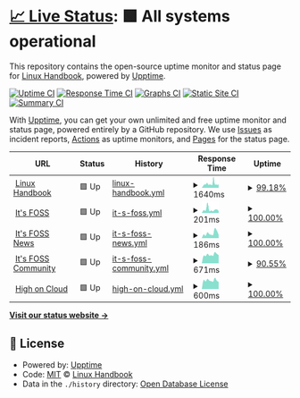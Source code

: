 # [📈 Live Status](https://linuxhandbook.github.io/status): <!--live status--> **🟩 All systems operational**

This repository contains the open-source uptime monitor and status page for [Linux Handbook](https://linuxhandbook.com/), powered by [Upptime](https://github.com/upptime/upptime).

[![Uptime CI](https://github.com/linuxhandbook/status/workflows/Uptime%20CI/badge.svg)](https://github.com/upptime/upptime/actions?query=workflow%3A%22Uptime+CI%22)
[![Response Time CI](https://github.com/linuxhandbook/status/workflows/Response%20Time%20CI/badge.svg)](https://github.com/upptime/upptime/actions?query=workflow%3A%22Response+Time+CI%22)
[![Graphs CI](https://github.com/linuxhandbook/status/workflows/Graphs%20CI/badge.svg)](https://github.com/upptime/upptime/actions?query=workflow%3A%22Graphs+CI%22)
[![Static Site CI](https://github.com/linuxhandbook/status/workflows/Static%20Site%20CI/badge.svg)](https://github.com/upptime/upptime/actions?query=workflow%3A%22Static+Site+CI%22)
[![Summary CI](https://github.com/linuxhandbook/status/workflows/Summary%20CI/badge.svg)](https://github.com/upptime/upptime/actions?query=workflow%3A%22Summary+CI%22)

With [Upptime](https://upptime.js.org), you can get your own unlimited and free uptime monitor and status page, powered entirely by a GitHub repository. We use [Issues](https://github.com/linuxhandbook/status/issues) as incident reports, [Actions](https://github.com/linuxhandbook/status/actions) as uptime monitors, and [Pages](https://linuxhandbook.github.io/status) for the status page.

<!--start: status pages-->
<!-- This summary is generated by Upptime (https://github.com/upptime/upptime) -->
<!-- Do not edit this manually, your changes will be overwritten -->
<!-- prettier-ignore -->
| URL | Status | History | Response Time | Uptime |
| --- | ------ | ------- | ------------- | ------ |
| <img alt="" src="https://linuxhandbook.com/favicon.ico" height="13"> [Linux Handbook](https://linuxhandbook.com) | 🟩 Up | [linux-handbook.yml](https://github.com/linuxhandbook/status/commits/HEAD/history/linux-handbook.yml) | <details><summary><img alt="Response time graph" src="./graphs/linux-handbook/response-time-week.png" height="20"> 1640ms</summary><br><a href="https://status.linuxhandbook.com/history/linux-handbook"><img alt="Response time 1454" src="https://img.shields.io/endpoint?url=https%3A%2F%2Fraw.githubusercontent.com%2Flinuxhandbook%2Fstatus%2FHEAD%2Fapi%2Flinux-handbook%2Fresponse-time.json"></a><br><a href="https://status.linuxhandbook.com/history/linux-handbook"><img alt="24-hour response time 1465" src="https://img.shields.io/endpoint?url=https%3A%2F%2Fraw.githubusercontent.com%2Flinuxhandbook%2Fstatus%2FHEAD%2Fapi%2Flinux-handbook%2Fresponse-time-day.json"></a><br><a href="https://status.linuxhandbook.com/history/linux-handbook"><img alt="7-day response time 1640" src="https://img.shields.io/endpoint?url=https%3A%2F%2Fraw.githubusercontent.com%2Flinuxhandbook%2Fstatus%2FHEAD%2Fapi%2Flinux-handbook%2Fresponse-time-week.json"></a><br><a href="https://status.linuxhandbook.com/history/linux-handbook"><img alt="30-day response time 1500" src="https://img.shields.io/endpoint?url=https%3A%2F%2Fraw.githubusercontent.com%2Flinuxhandbook%2Fstatus%2FHEAD%2Fapi%2Flinux-handbook%2Fresponse-time-month.json"></a><br><a href="https://status.linuxhandbook.com/history/linux-handbook"><img alt="1-year response time 1454" src="https://img.shields.io/endpoint?url=https%3A%2F%2Fraw.githubusercontent.com%2Flinuxhandbook%2Fstatus%2FHEAD%2Fapi%2Flinux-handbook%2Fresponse-time-year.json"></a></details> | <details><summary><a href="https://status.linuxhandbook.com/history/linux-handbook">99.18%</a></summary><a href="https://status.linuxhandbook.com/history/linux-handbook"><img alt="All-time uptime 99.71%" src="https://img.shields.io/endpoint?url=https%3A%2F%2Fraw.githubusercontent.com%2Flinuxhandbook%2Fstatus%2FHEAD%2Fapi%2Flinux-handbook%2Fuptime.json"></a><br><a href="https://status.linuxhandbook.com/history/linux-handbook"><img alt="24-hour uptime 100.00%" src="https://img.shields.io/endpoint?url=https%3A%2F%2Fraw.githubusercontent.com%2Flinuxhandbook%2Fstatus%2FHEAD%2Fapi%2Flinux-handbook%2Fuptime-day.json"></a><br><a href="https://status.linuxhandbook.com/history/linux-handbook"><img alt="7-day uptime 99.18%" src="https://img.shields.io/endpoint?url=https%3A%2F%2Fraw.githubusercontent.com%2Flinuxhandbook%2Fstatus%2FHEAD%2Fapi%2Flinux-handbook%2Fuptime-week.json"></a><br><a href="https://status.linuxhandbook.com/history/linux-handbook"><img alt="30-day uptime 99.72%" src="https://img.shields.io/endpoint?url=https%3A%2F%2Fraw.githubusercontent.com%2Flinuxhandbook%2Fstatus%2FHEAD%2Fapi%2Flinux-handbook%2Fuptime-month.json"></a><br><a href="https://status.linuxhandbook.com/history/linux-handbook"><img alt="1-year uptime 99.71%" src="https://img.shields.io/endpoint?url=https%3A%2F%2Fraw.githubusercontent.com%2Flinuxhandbook%2Fstatus%2FHEAD%2Fapi%2Flinux-handbook%2Fuptime-year.json"></a></details>
| <img alt="" src="https://itsfoss.com/favicon.ico" height="13"> [It's FOSS](https://itsfoss.com) | 🟩 Up | [it-s-foss.yml](https://github.com/linuxhandbook/status/commits/HEAD/history/it-s-foss.yml) | <details><summary><img alt="Response time graph" src="./graphs/it-s-foss/response-time-week.png" height="20"> 201ms</summary><br><a href="https://status.linuxhandbook.com/history/it-s-foss"><img alt="Response time 289" src="https://img.shields.io/endpoint?url=https%3A%2F%2Fraw.githubusercontent.com%2Flinuxhandbook%2Fstatus%2FHEAD%2Fapi%2Fit-s-foss%2Fresponse-time.json"></a><br><a href="https://status.linuxhandbook.com/history/it-s-foss"><img alt="24-hour response time 114" src="https://img.shields.io/endpoint?url=https%3A%2F%2Fraw.githubusercontent.com%2Flinuxhandbook%2Fstatus%2FHEAD%2Fapi%2Fit-s-foss%2Fresponse-time-day.json"></a><br><a href="https://status.linuxhandbook.com/history/it-s-foss"><img alt="7-day response time 201" src="https://img.shields.io/endpoint?url=https%3A%2F%2Fraw.githubusercontent.com%2Flinuxhandbook%2Fstatus%2FHEAD%2Fapi%2Fit-s-foss%2Fresponse-time-week.json"></a><br><a href="https://status.linuxhandbook.com/history/it-s-foss"><img alt="30-day response time 226" src="https://img.shields.io/endpoint?url=https%3A%2F%2Fraw.githubusercontent.com%2Flinuxhandbook%2Fstatus%2FHEAD%2Fapi%2Fit-s-foss%2Fresponse-time-month.json"></a><br><a href="https://status.linuxhandbook.com/history/it-s-foss"><img alt="1-year response time 289" src="https://img.shields.io/endpoint?url=https%3A%2F%2Fraw.githubusercontent.com%2Flinuxhandbook%2Fstatus%2FHEAD%2Fapi%2Fit-s-foss%2Fresponse-time-year.json"></a></details> | <details><summary><a href="https://status.linuxhandbook.com/history/it-s-foss">100.00%</a></summary><a href="https://status.linuxhandbook.com/history/it-s-foss"><img alt="All-time uptime 100.00%" src="https://img.shields.io/endpoint?url=https%3A%2F%2Fraw.githubusercontent.com%2Flinuxhandbook%2Fstatus%2FHEAD%2Fapi%2Fit-s-foss%2Fuptime.json"></a><br><a href="https://status.linuxhandbook.com/history/it-s-foss"><img alt="24-hour uptime 100.00%" src="https://img.shields.io/endpoint?url=https%3A%2F%2Fraw.githubusercontent.com%2Flinuxhandbook%2Fstatus%2FHEAD%2Fapi%2Fit-s-foss%2Fuptime-day.json"></a><br><a href="https://status.linuxhandbook.com/history/it-s-foss"><img alt="7-day uptime 100.00%" src="https://img.shields.io/endpoint?url=https%3A%2F%2Fraw.githubusercontent.com%2Flinuxhandbook%2Fstatus%2FHEAD%2Fapi%2Fit-s-foss%2Fuptime-week.json"></a><br><a href="https://status.linuxhandbook.com/history/it-s-foss"><img alt="30-day uptime 100.00%" src="https://img.shields.io/endpoint?url=https%3A%2F%2Fraw.githubusercontent.com%2Flinuxhandbook%2Fstatus%2FHEAD%2Fapi%2Fit-s-foss%2Fuptime-month.json"></a><br><a href="https://status.linuxhandbook.com/history/it-s-foss"><img alt="1-year uptime 100.00%" src="https://img.shields.io/endpoint?url=https%3A%2F%2Fraw.githubusercontent.com%2Flinuxhandbook%2Fstatus%2FHEAD%2Fapi%2Fit-s-foss%2Fuptime-year.json"></a></details>
| <img alt="" src="https://news.itsfoss.com/favicon.ico" height="13"> [It's FOSS News](https://news.itsfoss.com) | 🟩 Up | [it-s-foss-news.yml](https://github.com/linuxhandbook/status/commits/HEAD/history/it-s-foss-news.yml) | <details><summary><img alt="Response time graph" src="./graphs/it-s-foss-news/response-time-week.png" height="20"> 186ms</summary><br><a href="https://status.linuxhandbook.com/history/it-s-foss-news"><img alt="Response time 314" src="https://img.shields.io/endpoint?url=https%3A%2F%2Fraw.githubusercontent.com%2Flinuxhandbook%2Fstatus%2FHEAD%2Fapi%2Fit-s-foss-news%2Fresponse-time.json"></a><br><a href="https://status.linuxhandbook.com/history/it-s-foss-news"><img alt="24-hour response time 122" src="https://img.shields.io/endpoint?url=https%3A%2F%2Fraw.githubusercontent.com%2Flinuxhandbook%2Fstatus%2FHEAD%2Fapi%2Fit-s-foss-news%2Fresponse-time-day.json"></a><br><a href="https://status.linuxhandbook.com/history/it-s-foss-news"><img alt="7-day response time 186" src="https://img.shields.io/endpoint?url=https%3A%2F%2Fraw.githubusercontent.com%2Flinuxhandbook%2Fstatus%2FHEAD%2Fapi%2Fit-s-foss-news%2Fresponse-time-week.json"></a><br><a href="https://status.linuxhandbook.com/history/it-s-foss-news"><img alt="30-day response time 261" src="https://img.shields.io/endpoint?url=https%3A%2F%2Fraw.githubusercontent.com%2Flinuxhandbook%2Fstatus%2FHEAD%2Fapi%2Fit-s-foss-news%2Fresponse-time-month.json"></a><br><a href="https://status.linuxhandbook.com/history/it-s-foss-news"><img alt="1-year response time 314" src="https://img.shields.io/endpoint?url=https%3A%2F%2Fraw.githubusercontent.com%2Flinuxhandbook%2Fstatus%2FHEAD%2Fapi%2Fit-s-foss-news%2Fresponse-time-year.json"></a></details> | <details><summary><a href="https://status.linuxhandbook.com/history/it-s-foss-news">100.00%</a></summary><a href="https://status.linuxhandbook.com/history/it-s-foss-news"><img alt="All-time uptime 100.00%" src="https://img.shields.io/endpoint?url=https%3A%2F%2Fraw.githubusercontent.com%2Flinuxhandbook%2Fstatus%2FHEAD%2Fapi%2Fit-s-foss-news%2Fuptime.json"></a><br><a href="https://status.linuxhandbook.com/history/it-s-foss-news"><img alt="24-hour uptime 100.00%" src="https://img.shields.io/endpoint?url=https%3A%2F%2Fraw.githubusercontent.com%2Flinuxhandbook%2Fstatus%2FHEAD%2Fapi%2Fit-s-foss-news%2Fuptime-day.json"></a><br><a href="https://status.linuxhandbook.com/history/it-s-foss-news"><img alt="7-day uptime 100.00%" src="https://img.shields.io/endpoint?url=https%3A%2F%2Fraw.githubusercontent.com%2Flinuxhandbook%2Fstatus%2FHEAD%2Fapi%2Fit-s-foss-news%2Fuptime-week.json"></a><br><a href="https://status.linuxhandbook.com/history/it-s-foss-news"><img alt="30-day uptime 100.00%" src="https://img.shields.io/endpoint?url=https%3A%2F%2Fraw.githubusercontent.com%2Flinuxhandbook%2Fstatus%2FHEAD%2Fapi%2Fit-s-foss-news%2Fuptime-month.json"></a><br><a href="https://status.linuxhandbook.com/history/it-s-foss-news"><img alt="1-year uptime 100.00%" src="https://img.shields.io/endpoint?url=https%3A%2F%2Fraw.githubusercontent.com%2Flinuxhandbook%2Fstatus%2FHEAD%2Fapi%2Fit-s-foss-news%2Fuptime-year.json"></a></details>
| <img alt="" src="https://favicons.githubusercontent.com/itsfoss.community" height="13"> [It's FOSS Community](https://itsfoss.community) | 🟩 Up | [it-s-foss-community.yml](https://github.com/linuxhandbook/status/commits/HEAD/history/it-s-foss-community.yml) | <details><summary><img alt="Response time graph" src="./graphs/it-s-foss-community/response-time-week.png" height="20"> 671ms</summary><br><a href="https://status.linuxhandbook.com/history/it-s-foss-community"><img alt="Response time 705" src="https://img.shields.io/endpoint?url=https%3A%2F%2Fraw.githubusercontent.com%2Flinuxhandbook%2Fstatus%2FHEAD%2Fapi%2Fit-s-foss-community%2Fresponse-time.json"></a><br><a href="https://status.linuxhandbook.com/history/it-s-foss-community"><img alt="24-hour response time 652" src="https://img.shields.io/endpoint?url=https%3A%2F%2Fraw.githubusercontent.com%2Flinuxhandbook%2Fstatus%2FHEAD%2Fapi%2Fit-s-foss-community%2Fresponse-time-day.json"></a><br><a href="https://status.linuxhandbook.com/history/it-s-foss-community"><img alt="7-day response time 671" src="https://img.shields.io/endpoint?url=https%3A%2F%2Fraw.githubusercontent.com%2Flinuxhandbook%2Fstatus%2FHEAD%2Fapi%2Fit-s-foss-community%2Fresponse-time-week.json"></a><br><a href="https://status.linuxhandbook.com/history/it-s-foss-community"><img alt="30-day response time 691" src="https://img.shields.io/endpoint?url=https%3A%2F%2Fraw.githubusercontent.com%2Flinuxhandbook%2Fstatus%2FHEAD%2Fapi%2Fit-s-foss-community%2Fresponse-time-month.json"></a><br><a href="https://status.linuxhandbook.com/history/it-s-foss-community"><img alt="1-year response time 705" src="https://img.shields.io/endpoint?url=https%3A%2F%2Fraw.githubusercontent.com%2Flinuxhandbook%2Fstatus%2FHEAD%2Fapi%2Fit-s-foss-community%2Fresponse-time-year.json"></a></details> | <details><summary><a href="https://status.linuxhandbook.com/history/it-s-foss-community">90.55%</a></summary><a href="https://status.linuxhandbook.com/history/it-s-foss-community"><img alt="All-time uptime 98.28%" src="https://img.shields.io/endpoint?url=https%3A%2F%2Fraw.githubusercontent.com%2Flinuxhandbook%2Fstatus%2FHEAD%2Fapi%2Fit-s-foss-community%2Fuptime.json"></a><br><a href="https://status.linuxhandbook.com/history/it-s-foss-community"><img alt="24-hour uptime 100.00%" src="https://img.shields.io/endpoint?url=https%3A%2F%2Fraw.githubusercontent.com%2Flinuxhandbook%2Fstatus%2FHEAD%2Fapi%2Fit-s-foss-community%2Fuptime-day.json"></a><br><a href="https://status.linuxhandbook.com/history/it-s-foss-community"><img alt="7-day uptime 90.55%" src="https://img.shields.io/endpoint?url=https%3A%2F%2Fraw.githubusercontent.com%2Flinuxhandbook%2Fstatus%2FHEAD%2Fapi%2Fit-s-foss-community%2Fuptime-week.json"></a><br><a href="https://status.linuxhandbook.com/history/it-s-foss-community"><img alt="30-day uptime 97.82%" src="https://img.shields.io/endpoint?url=https%3A%2F%2Fraw.githubusercontent.com%2Flinuxhandbook%2Fstatus%2FHEAD%2Fapi%2Fit-s-foss-community%2Fuptime-month.json"></a><br><a href="https://status.linuxhandbook.com/history/it-s-foss-community"><img alt="1-year uptime 98.28%" src="https://img.shields.io/endpoint?url=https%3A%2F%2Fraw.githubusercontent.com%2Flinuxhandbook%2Fstatus%2FHEAD%2Fapi%2Fit-s-foss-community%2Fuptime-year.json"></a></details>
| <img alt="" src="https://favicons.githubusercontent.com/highoncloud.com" height="13"> [High on Cloud](https://highoncloud.com) | 🟩 Up | [high-on-cloud.yml](https://github.com/linuxhandbook/status/commits/HEAD/history/high-on-cloud.yml) | <details><summary><img alt="Response time graph" src="./graphs/high-on-cloud/response-time-week.png" height="20"> 600ms</summary><br><a href="https://status.linuxhandbook.com/history/high-on-cloud"><img alt="Response time 639" src="https://img.shields.io/endpoint?url=https%3A%2F%2Fraw.githubusercontent.com%2Flinuxhandbook%2Fstatus%2FHEAD%2Fapi%2Fhigh-on-cloud%2Fresponse-time.json"></a><br><a href="https://status.linuxhandbook.com/history/high-on-cloud"><img alt="24-hour response time 495" src="https://img.shields.io/endpoint?url=https%3A%2F%2Fraw.githubusercontent.com%2Flinuxhandbook%2Fstatus%2FHEAD%2Fapi%2Fhigh-on-cloud%2Fresponse-time-day.json"></a><br><a href="https://status.linuxhandbook.com/history/high-on-cloud"><img alt="7-day response time 600" src="https://img.shields.io/endpoint?url=https%3A%2F%2Fraw.githubusercontent.com%2Flinuxhandbook%2Fstatus%2FHEAD%2Fapi%2Fhigh-on-cloud%2Fresponse-time-week.json"></a><br><a href="https://status.linuxhandbook.com/history/high-on-cloud"><img alt="30-day response time 616" src="https://img.shields.io/endpoint?url=https%3A%2F%2Fraw.githubusercontent.com%2Flinuxhandbook%2Fstatus%2FHEAD%2Fapi%2Fhigh-on-cloud%2Fresponse-time-month.json"></a><br><a href="https://status.linuxhandbook.com/history/high-on-cloud"><img alt="1-year response time 639" src="https://img.shields.io/endpoint?url=https%3A%2F%2Fraw.githubusercontent.com%2Flinuxhandbook%2Fstatus%2FHEAD%2Fapi%2Fhigh-on-cloud%2Fresponse-time-year.json"></a></details> | <details><summary><a href="https://status.linuxhandbook.com/history/high-on-cloud">100.00%</a></summary><a href="https://status.linuxhandbook.com/history/high-on-cloud"><img alt="All-time uptime 100.00%" src="https://img.shields.io/endpoint?url=https%3A%2F%2Fraw.githubusercontent.com%2Flinuxhandbook%2Fstatus%2FHEAD%2Fapi%2Fhigh-on-cloud%2Fuptime.json"></a><br><a href="https://status.linuxhandbook.com/history/high-on-cloud"><img alt="24-hour uptime 100.00%" src="https://img.shields.io/endpoint?url=https%3A%2F%2Fraw.githubusercontent.com%2Flinuxhandbook%2Fstatus%2FHEAD%2Fapi%2Fhigh-on-cloud%2Fuptime-day.json"></a><br><a href="https://status.linuxhandbook.com/history/high-on-cloud"><img alt="7-day uptime 100.00%" src="https://img.shields.io/endpoint?url=https%3A%2F%2Fraw.githubusercontent.com%2Flinuxhandbook%2Fstatus%2FHEAD%2Fapi%2Fhigh-on-cloud%2Fuptime-week.json"></a><br><a href="https://status.linuxhandbook.com/history/high-on-cloud"><img alt="30-day uptime 100.00%" src="https://img.shields.io/endpoint?url=https%3A%2F%2Fraw.githubusercontent.com%2Flinuxhandbook%2Fstatus%2FHEAD%2Fapi%2Fhigh-on-cloud%2Fuptime-month.json"></a><br><a href="https://status.linuxhandbook.com/history/high-on-cloud"><img alt="1-year uptime 100.00%" src="https://img.shields.io/endpoint?url=https%3A%2F%2Fraw.githubusercontent.com%2Flinuxhandbook%2Fstatus%2FHEAD%2Fapi%2Fhigh-on-cloud%2Fuptime-year.json"></a></details>

<!--end: status pages-->

[**Visit our status website →**](https://linuxhandbook.github.io/status)

## 📄 License

- Powered by: [Upptime](https://github.com/upptime/upptime)
- Code: [MIT](./LICENSE) © [Linux Handbook](https://linuxhandbook.com/)
- Data in the `./history` directory: [Open Database License](https://opendatacommons.org/licenses/odbl/1-0/)
